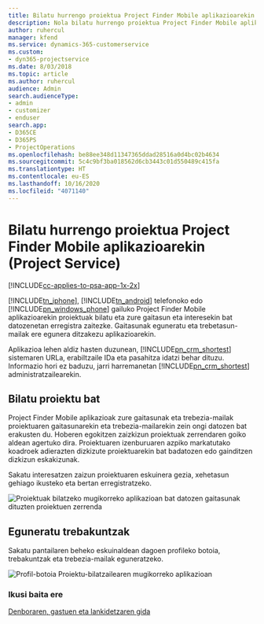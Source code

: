 ```yaml
---
title: Bilatu hurrengo proiektua Project Finder Mobile aplikazioarekin
description: Nola bilatu hurrengo proiektua Project Finder Mobile aplikazioarekin Project Service-rako
author: ruhercul
manager: kfend
ms.service: dynamics-365-customerservice
ms.custom:
- dyn365-projectservice
ms.date: 8/03/2018
ms.topic: article
ms.author: ruhercul
audience: Admin
search.audienceType:
- admin
- customizer
- enduser
search.app:
- D365CE
- D365PS
- ProjectOperations
ms.openlocfilehash: be88ee348d11347365ddad28516a0d4bc02b4634
ms.sourcegitcommit: 5c4c9bf3ba018562d6cb3443c01d550489c415fa
ms.translationtype: HT
ms.contentlocale: eu-ES
ms.lasthandoff: 10/16/2020
ms.locfileid: "4071140"
---
```

# <a name="find-your-next-project-with-the-project-finder-mobile-app-project-service"></a>Bilatu hurrengo proiektua Project Finder Mobile aplikazioarekin (Project Service)

[!INCLUDE[cc-applies-to-psa-app-1x-2x](../includes/cc-applies-to-psa-app-1x-2x.md)]

[!INCLUDE[tn_iphone](../includes/tn-iphone.md)], [!INCLUDE[tn_android](../includes/tn-android.md)] telefonoko edo [!INCLUDE[pn_windows_phone](../includes/pn-windows-phone.md)] gailuko Project Finder Mobile aplikazioarekin proiektuak bilatu eta zure gaitasun eta interesekin bat datozenetan erregistra zaitezke. Gaitasunak eguneratu eta trebetasun-mailak ere egunera ditzakezu aplikazioarekin.  
  
 Aplikazioa lehen aldiz hasten duzunean, [!INCLUDE[pn_crm_shortest](../includes/pn-crm-shortest.md)] sistemaren URLa, erabiltzaile IDa eta pasahitza idatzi behar dituzu. Informazio hori ez baduzu, jarri harremanetan [!INCLUDE[pn_crm_shortest](../includes/pn-crm-shortest.md)] administratzailearekin.  
  
## <a name="find-a-project"></a>Bilatu proiektu bat  
 Project Finder Mobile aplikazioak zure gaitasunak eta trebezia-mailak proiektuaren gaitasunarekin eta trebezia-mailarekin zein ongi datozen bat erakusten du. Hoberen egokitzen zaizkizun proiektuak zerrendaren goiko aldean agertuko dira. Proiektuaren izenburuaren azpiko markatutako koadroek adierazten dizkizute proiektuarekin bat badatozen edo gainditzen dizkizun eskakizunak.  
  
 Sakatu interesatzen zaizun proiektuaren eskuinera gezia, xehetasun gehiago ikusteko eta bertan erregistratzeko.  
  
 ![Proiektuak bilatzeko mugikorreko aplikazioan bat datozen gaitasunak dituzten proiektuen zerrenda](../psa/media/project-service-project-finder-list.png "Proiektuak bilatzeko mugikorreko aplikazioan bat datozen gaitasunak dituzten proiektuen zerrenda")  
  
## <a name="update-your-skills"></a>Eguneratu trebakuntzak  
 Sakatu pantailaren beheko eskuinaldean dagoen profileko botoia, trebakuntzak eta trebezia-mailak eguneratzeko.  
  
 ![Profil-botoia Proiektu-bilatzailearen mugikorreko aplikazioan](../psa/media/project-service-project-finder-profile.png "Profil-botoia Proiektu-bilatzailearen mugikorreko aplikazioan")  
  
### <a name="see-also"></a>Ikusi baita ere  
 [Denboraren, gastuen eta lankidetzaren gida](../psa/time-expense-collaboration-guide.md)
